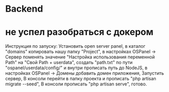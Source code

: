 # Backend

# не успел разобраться с докером

Инструкция по запуску:
  Установить open server panel,
  в каталог "domains" копировать нашу папку "Project",
  в настройках OSPanel -> Сервер поменять значение "Настройка использования переменной Path" на "Свой Path + userdata",
  создать "path.txt" по пути "ospanel/userdata/config/" и внутри прописать путь до NodeJS,
  в настройках OSPanel -> Домены добавить домен приложения,
  Запустить сервер,
  В консоли перейти в папку проекта и прописать "php artisan migrate --seed",
  В консоли прописать "php artisan serve",
  готово.
